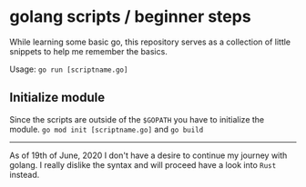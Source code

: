 # golang scripts / beginner steps

While learning some basic go, this repository serves as a collection of little snippets to help me remember the basics.

Usage: `go run [scriptname.go]`

## Initialize module

Since the scripts are outside of the `$GOPATH` you have to initialize the module.
`go mod init [scriptname.go]` and `go build`

---

As of 19th of June, 2020 I don't have a desire to continue my journey with golang.
I really dislike the syntax and will proceed have a look into `Rust` instead.
